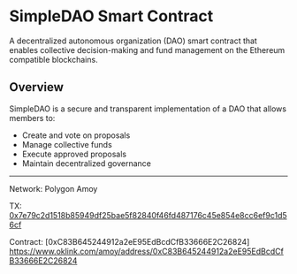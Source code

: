 # SimpleDAO Smart Contract

A decentralized autonomous organization (DAO) smart contract that enables collective decision-making and fund management on the Ethereum compatible blockchains.

## Overview

SimpleDAO is a secure and transparent implementation of a DAO that allows members to:
- Create and vote on proposals
- Manage collective funds
- Execute approved proposals
- Maintain decentralized governance

--------------------------------

Network: Polygon Amoy

TX: [0x7e79c2d1518b85949df25bae5f82840f46fd487176c45e854e8cc6ef9c1d56cf](https://www.oklink.com/amoy/tx/0x7e79c2d1518b85949df25bae5f82840f46fd487176c45e854e8cc6ef9c1d56cf)

Contract: [0xC83B645244912a2eE95EdBcdCfB33666E2C26824] https://www.oklink.com/amoy/address/0xC83B645244912a2eE95EdBcdCfB33666E2C26824

